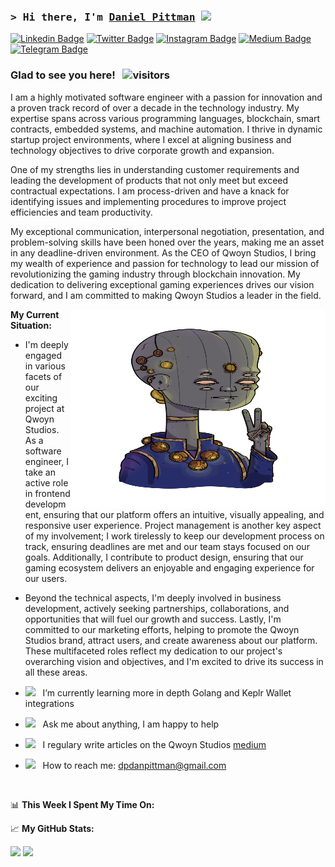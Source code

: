 ### <samp>&gt; Hi there, I'm <a href="https://gkassym.netlify.app" target="_blank">Daniel Pittman</a> <img src="https://media.giphy.com/media/hvRJCLFzcasrR4ia7z/giphy.gif" width="25"> </samp>

[![Linkedin Badge](https://img.shields.io/badge/-LinkedIn-0e76a8?style=flat-square&logo=Linkedin&logoColor=white)](https://linkedin.com/in/mrpittman1)
[![Twitter Badge](https://img.shields.io/badge/-Twitter-00acee?style=flat-square&logo=Twitter&logoColor=white)](https://twitter.com/dpdanpittman)
[![Instagram Badge](https://img.shields.io/badge/-Instagram-e4405f?style=flat-square&logo=Instagram&logoColor=white)](https://instagram.com/dp.__.dp/)
[![Medium Badge](https://img.shields.io/badge/medium-%2312100E.svg?&style=for-square&logo=medium&logoColor=white)](https://medium.com/@danpittman_41978/)
[![Telegram Badge](https://img.shields.io/badge/-Telegram-0088cc?style=flat-square&logo=Telegram&logoColor=white)](https://t.me/Qwoyn)

### Glad to see you here! &nbsp; ![visitors](https://visitor-badge.glitch.me/badge?page_id=dpdanpittman.visitor-badge&left_color=green&right_color=red)

I am a highly motivated software engineer with a passion for innovation and a proven track record of over a decade in the technology industry. My expertise spans across various programming languages, blockchain, smart contracts, embedded systems, and machine automation. I thrive in dynamic startup project environments, where I excel at aligning business and technology objectives to drive corporate growth and expansion.

One of my strengths lies in understanding customer requirements and leading the development of products that not only meet but exceed contractual expectations. I am process-driven and have a knack for identifying issues and implementing procedures to improve project efficiencies and team productivity.

My exceptional communication, interpersonal negotiation, presentation, and problem-solving skills have been honed over the years, making me an asset in any deadline-driven environment. As the CEO of Qwoyn Studios, I bring my wealth of experience and passion for technology to lead our mission of revolutionizing the gaming industry through blockchain innovation. My dedication to delivering exceptional gaming experiences drives our vision forward, and I am committed to making Qwoyn Studios a leader in the field.

<img align="right" alt="QWOYN VEDIC" src="https://raw.githubusercontent.com/dpdanpittman/dpdanpittman/main/img/QWOYN_ALIEN_Scientist_Vedic.png" width="408" height="318" />


**My Current Situation:**

- I'm deeply engaged in various facets of our exciting project at Qwoyn Studios. As a software engineer, I take an active role in frontend development, ensuring that our platform offers an intuitive, visually appealing, and responsive user experience. Project management is another key aspect of my involvement; I work tirelessly to keep our development process on track, ensuring deadlines are met and our team stays focused on our goals. Additionally, I contribute to product design, ensuring that our gaming ecosystem delivers an enjoyable and engaging experience for our users.
- Beyond the technical aspects, I'm deeply involved in business development, actively seeking partnerships, collaborations, and opportunities that will fuel our growth and success. Lastly, I'm committed to our marketing efforts, helping to promote the Qwoyn Studios brand, attract users, and create awareness about our platform. These multifaceted roles reflect my dedication to our project's overarching vision and objectives, and I'm excited to drive its success in all these areas.

- <img src="https://github.com/Gapur/Gapur/blob/main/assets/lightning.gif?raw=true" width="21" />&nbsp;&nbsp; I’m currently learning more in depth Golang and Keplr Wallet integrations
- <img src="https://github.com/Gapur/Gapur/blob/main/assets/message.gif?raw=true" width="21" />&nbsp;&nbsp; Ask me about anything, I am happy to help
- <img src="https://github.com/Gapur/Gapur/blob/main/assets/laptop.gif?raw=true" width="21" />&nbsp;&nbsp; I regulary write articles on the Qwoyn Studios [medium](https://medium.com/@QwoynStudio)
- <img src="https://github.com/Gapur/Gapur/blob/main/assets/letterbox.gif?raw=true" width="21" />&nbsp;&nbsp; How to reach me: dpdanpittman@gmail.com

</br>

📊 **This Week I Spent My Time On:**

<!--START_SECTION:waka-->
<!--END_SECTION:waka-->


📈 **My GitHub Stats:**

<p>
  <img height="180em" src="https://github-readme-stats.vercel.app/api?username=dpdanpittman&show_icons=true&hide_border=true&&count_private=true&include_all_commits=true" />
  <img height="180em" src="https://github-readme-stats.vercel.app/api/top-langs/?username=dpdanpittman&exclude_repo=KNN-Image-Classification&show_icons=true&hide_border=true&layout=compact&langs_count=8"/>
</p>



